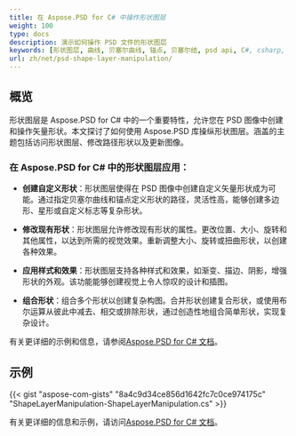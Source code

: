 ```yaml
---
title: 在 Aspose.PSD for C# 中操作形状图层
weight: 100
type: docs
description: 演示如何操作 PSD 文件的形状图层
keywords: [形状图层, 曲线, 贝塞尔曲线, 锚点, 贝塞尔结, psd api, C#, csharp, 代码示例]
url: zh/net/psd-shape-layer-manipulation/
---
```


## 概览
形状图层是 Aspose.PSD for C# 中的一个重要特性，允许您在 PSD 图像中创建和操作矢量形状。本文探讨了如何使用 Aspose.PSD 库操纵形状图层。涵盖的主题包括访问形状图层、修改路径形状以及更新图像。

### 在 Aspose.PSD for C# 中的形状图层应用：

- **创建自定义形状**：形状图层使得在 PSD 图像中创建自定义矢量形状成为可能。通过指定贝塞尔曲线和锚点定义形状的路径，灵活性高，能够创建多边形、星形或自定义标志等复杂形状。

- **修改现有形状**：形状图层允许修改现有形状的属性。更改位置、大小、旋转和其他属性，以达到所需的视觉效果。重新调整大小、旋转或扭曲形状，以创建各种效果。

- **应用样式和效果**：形状图层支持各种样式和效果，如渐变、描边、阴影，增强形状的外观。该功能能够创建视觉上令人惊叹的设计和插图。

- **组合形状**：组合多个形状以创建复杂构图。合并形状创建复合形状，或使用布尔运算从彼此中减去、相交或排除形状，通过创造性地组合简单形状，实现复杂设计。

有关更详细的示例和信息，请参阅[Aspose.PSD for C# 文档](https://docs.aspose.com/psd/net/)。

## 示例

{{< gist "aspose-com-gists" "8a4c9d34ce856d1642fc7c0ce974175c" "ShapeLayerManipulation-ShapeLayerManipulation.cs" >}}

有关更详细的信息和示例，请访问[Aspose.PSD for C# 文档](https://docs.aspose.com/psd/net/)。
